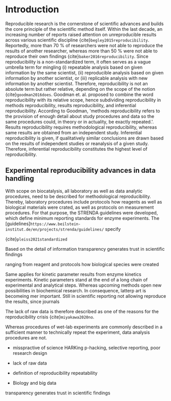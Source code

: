 # Introduction

Reproducible research is the cornerstone of scientific advances and builds the core principle of the scientific method itself. Within the last decade, an increasing number of reports raised attention on unreproducible results across various scientific discipline {cite}`begley2015reproducibility`. Reportedly, more than 70 % of researchers were not able to reproduce the results of another researcher, whereas more than 50 % were not able to reproduce their own findings {cite}`baker2016reproducibility`.
Since reproducibility is a non-standardized term, it often serves as a vague umbrella term for mingling (i) repeatable analysis based on given information by the same scientist, (ii) reproducible analysis based on given information by another scientist, or (iii) replicable analysis with new information by another scientist.
Therefore, reproducibility is not an absolute term but rather relative, depending on the scope of the notion {cite}`goodman2016does`. Goodman et. al. proposed to combine the word reproducibility with its relative scope, hence subdividing reproducibility in methods reproducibility, results reproducibility, and inferential reproducibility. According to Goodman, 'methods reproducibility refers to the provision of enough detail about study procedures and data so the same procedures could, in theory or in actuality, be exactly repeated.'. Results reproducibility requires methodological reproducibility, whereas same results are obtained from an independent study. Inferential reproducibility is given, if qualitatively similar conclusions are drawn based on the results of independent studies or reanalysis of a given study. Therefore, inferential reproducibility constitutes the highest level of reproducibility.

## Experimental reproducibility advances in data handling

With scope on biocatalysis, all laboratory as well as data analytic procedures, need to be described for methodological reproducibility. Thereby, laboratory procedures include protocols how reagents as well as biological materials were crated, as well as protocols on measurement procedures. For that purpose, the STRENDA guidelines were developed, which define minimum reporting standards for enzyme experiments. The [guidelines]`https://www.beilstein-institut.de/en/projects/strenda/guidelines/` specify

{cite}`pleiss2021standardized`

Based on the detail of information
transparency generates trust in scientific findings

ranging from reagent and
protocols how biological species were created

Same applies for kinetic parameter results from enzyme kinetics experiments. Kinetic parameters stand at the end of a long chain of experimental and analytical steps. Whereas upcoming methods open new possibilities in biochemical research. In consequence, latterp art is becomeing mer important. Still in scientific reporting not allowing reproduce the results, since journals

The lack of raw data is therefore described as one of the reasons for the reproducibility crisis {cite}`miyakawa2020no`.

Whereas procedures of wet-lab experiments are commonly described in a sufficient manner to technically repeat the experiment, data analysis procedures are not.

- misspractive of science HARKing p-hacking, selective reporting, poor research design
- lack of raw data
- definition of reproducibility repeatability

- Biology and big data

transparency generates trust in scientific findings
